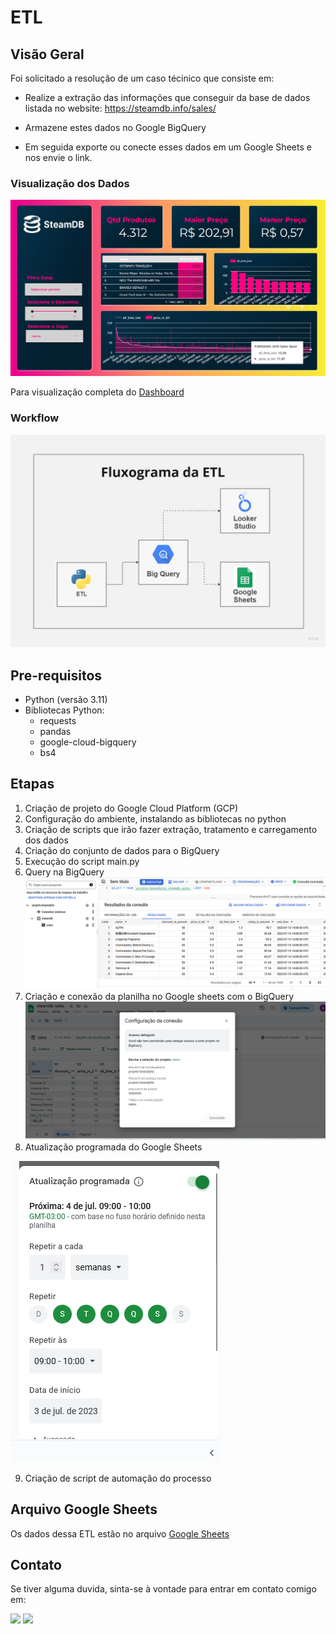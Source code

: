 # ETL


## Visão Geral

Foi solicitado a resolução de um caso técinico que consiste em:

* Realize a extração das informações que conseguir da base de dados listada no website: https://steamdb.info/sales/ 

* Armazene estes dados no Google BigQuery

* Em seguida exporte ou conecte esses dados em um Google Sheets e nos envie o link.

### Visualização dos Dados

![Dashboard](data/img/dashboard-sales.png)

Para visualização completa do [Dashboard](https://lookerstudio.google.com/s/lfV7_qzYQzc)


### Workflow

![Fluxograma](data/img/fluxograma.jpg)


## Pre-requisitos

- Python (versão 3.11)
- Bibliotecas Python:
  - requests
  - pandas
  - google-cloud-bigquery
  - bs4

## Etapas 

1. Criação de projeto do Google Cloud Platform (GCP) 
2. Configuração do ambiente, instalando as bibliotecas no python
3. Criação de scripts que irão fazer extração, tratamento e carregamento dos dados
4. Criação do conjunto de dados para o BigQuery
5. Execução do script main.py
6. Query na BigQuery
![Query](data/img/query.png)
7. Criação e conexão da planilha no Google sheets com o BigQuery
![Google Sheets](data/img/google-sheets.png)
8. Atualização programada do Google Sheets

![Google Sheets Atualização](data/img/sheets-atualizacao.png)

9. Criação de script de automação do processo


## Arquivo Google Sheets

Os dados dessa ETL estão no arquivo [Google Sheets](https://docs.google.com/spreadsheets/d/107E1cQSG64BBLDP2_S5-IDIMAwNifvYccLq1XUwSwPM/edit?usp=sharing)

## Contato

Se tiver alguma duvida, sinta-se à vontade para entrar em contato comigo em: 

<div> 
  <a href = "mailto:nayyarabernardo@gmail.com"><img src="https://img.shields.io/badge/-Gmail-%23333?style=for-the-badge&logo=gmail&logoColor=white" target="_blank"></a>
  <a href="https://www.linkedin.com/in/nayyarabernardo" target="_blank"><img src="https://img.shields.io/badge/-LinkedIn-%230077B5?style=for-the-badge&logo=linkedin&logoColor=white" target="_blank"></a> 
  
</div>
